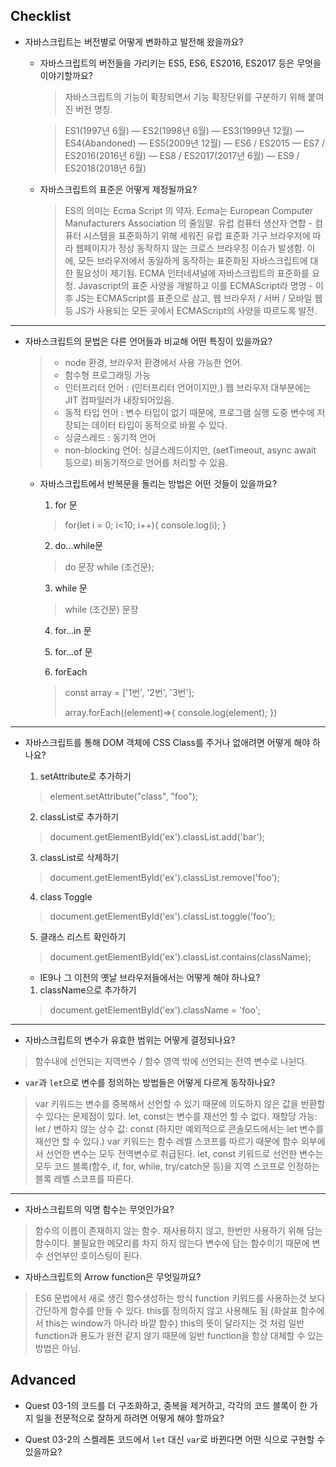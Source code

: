 ## Checklist

* 자바스크립트는 버전별로 어떻게 변화하고 발전해 왔을까요?
  * 자바스크립트의 버전들을 가리키는 ES5, ES6, ES2016, ES2017 등은 무엇을 이야기할까요?
    > 자바스크립트의 기능이 확장되면서 기능 확장단위를 구분하기 위해 붙여진 버전 명칭.
    
    > ES1(1997년 6월) — ES2(1998년 6월) — ES3(1999년 12월) — ES4(Abandoned) — ES5(2009년 12월) — ES6 / ES2015 — ES7 / ES2016(2016년 6월) — ES8 / ES2017(2017년 6월) — ES9 / ES2018(2018년 6월)
    

  * 자바스크립트의 표준은 어떻게 제정될까요?
    > ES의 의미는 Ecma Script 의 약자. Ecma는 European Computer Manufacturers Association 의 줄임말.
    > 유럽 컴퓨터 생산자 연합 - 컴퓨터 시스템을 표준화하기 위해 세워진 유럽 표준화 기구
    > 브라우저에 따라 웹페이지가 정상 동작하지 않는 크로스 브라우징 이슈가 발생함. 이에, 모든 브라우저에서 동일하게 동작하는 표준화된 자바스크립트에 대한 필요성이 제기됨.
    > ECMA 인터네셔널에 자바스크립트의 표준화를 요청.
    > Javascript의 표준 사양을 개발하고 이를 ECMAScript라 명명 - 이후 JS는 ECMAScript를 표준으로 삼고, 웹 브라우저 / 서버 / 모바일 웹 등 JS가 사용되는 모든 곳에서 ECMAScript의 사양을 따르도록 발전.

---
* 자바스크립트의 문법은 다른 언어들과 비교해 어떤 특징이 있을까요?
  > - node 환경, 브라우저 환경에서 사용 가능한 언어.
  > - 함수형 프로그래밍 가능 
  > - 인터프리터 언어 : (인터프리터 언어이지만,) 웹 브라우저 대부분에는 JIT 컴파일러가 내장되어있음.
  > - 동적 타입 언어 : 변수 타입이 없기 때문에, 프로그램 실행 도중 변수에 저장되는 데이터 타입이 동적으로 바뀔 수 있다.
  > - 싱글스레드 : 동기적 언어
  > - non-blocking 언어: 싱글스레드이지만, (setTimeout, async await 등으로) 비동기적으로 언어를 처리할 수 있음.

  * 자바스크립트에서 반복문을 돌리는 방법은 어떤 것들이 있을까요?
    1. for 문
    > for(let i = 0; i<10; i++){
	  >    console.log(i);
    > }
    
    2. do...while문
    > do
    >  문장
    > while (조건문);

    3. while 문
    > while (조건문)
    >   문장

    4. for...in 문
    
    5. for...of 문

    6. forEach
    > const array = ['1번', '2번', '3번'];
    >
    > array.forEach((element)=>{
    >   console.log(element);
    > })


---
* 자바스크립트를 통해 DOM 객체에 CSS Class를 주거나 없애려면 어떻게 해야 하나요?
  1. setAttribute로 추가하기
  > element.setAttribute("class", "foo");

  2. classList로 추가하기
  > document.getElementById('ex').classList.add('bar');

  3. classList로 삭제하기
  > document.getElementById('ex').classList.remove('foo');

  4. class Toggle
  > document.getElementById('ex').classList.toggle('foo');

  5. 클래스 리스트 확인하기
  > document.getElementById('ex').classList.contains(className);


  * IE9나 그 이전의 옛날 브라우저들에서는 어떻게 해야 하나요?
  1. className으로 추가하기
  > document.getElementById('ex').className = 'foo';


---
* 자바스크립트의 변수가 유효한 범위는 어떻게 결정되나요?
> 함수내에 선언되는 지역변수 / 함수 영역 밖에 선언되는 전역 변수로 나뉜다.
  * `var`과 `let`으로 변수를 정의하는 방법들은 어떻게 다르게 동작하나요?
  > var 키워드는 변수를 중복해서 선언할 수 있기 때문에 의도하지 않은 값을 반환할 수 있다는 문제점이 있다.
  > let, const는 변수를 재선언 할 수 없다. 재할당 가능: let / 변하지 않는 상수 값: const
  > (하지만 예외적으로 콘솔모드에서는 let 변수를 재선언 할 수 있다.)
  > var 키워드는 함수 레벨 스코프를 따르기 때문에 함수 외부에서 선언한 변수는 모두 전역변수로 취급된다.
  > let, const 키워드로 선언한 변수는 모두 코드 블록(함수, if, for, while, try/catch문 등)을 지역 스코프로 인정하는 블록 레벨 스코프를 따른다.


---
* 자바스크립트의 익명 함수는 무엇인가요?
> 함수의 이름이 존재하지 않는 함수. 재사용하지 않고, 한번만 사용하기 위해 담는 함수이다.
> 불필요한 메모리를 차지 하지 않는다
> 변수에 담는 함수이기 때문에 변수 선언부만 호이스팅이 된다.
  
  * 자바스크립트의 Arrow function은 무엇일까요?
  > ES6 문법에서 새로 생긴 함수생성하는 방식 function 키워드를 사용하는것 보다 간단하게 함수를 만들 수 있다.
  > this를 정의하지 않고 사용해도 됨 (화살표 함수에서 this는 window가 아니라 바깥 함수)
  > this의 뜻이 달라지는 것 처럼 일반 function과 용도가 완전 같지 않기 때문에 일반 function을 항상 대체할 수 있는 방법은 아님. 



## Advanced
* Quest 03-1의 코드를 더 구조화하고, 중복을 제거하고, 각각의 코드 블록이 한 가지 일을 전문적으로 잘하게 하려면 어떻게 해야 할까요? 

* Quest 03-2의 스켈레톤 코드에서 `let` 대신 `var`로 바뀐다면 어떤 식으로 구현할 수 있을까요? 
